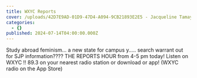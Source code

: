 ```yaml
---
title: WXYC Reports
cover: /uploads/42D7E9AD-01D9-47D4-A094-9CB21893E2E5 - Jacqueline Tamayao.jpeg
categories:
  - {}
published: 2024-07-14T04:00:00.000Z
---
```


Study abroad feminism… a new state for campus y….. search warrant out for SJP information???? THE REPORTS HOUR from 4-5 pm today! Listen on WXYC !! 89.3 on your nearest radio station or download or app! (WXYC radio on the App Store) 
